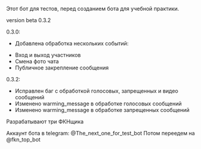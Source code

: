 Этот бот для тестов, перед созданием бота для учебной практики.

version beta 0.3.2

0.3.0:
* Добавлена обработка нескольких событий:
- Вход и выход участников
- Смена фото чата
- Публичное закрепление сообщения

0.3.2:
* Исправлен баг с обработкой голосовых, запрещенных и видео сообщений
* Изменено warming_message в обработке голосовых сообщений
* Изменено warming_message в обработке запрещенных сообщений

Разрабатывают три ФКНщика

Аккаунт бота в telegram: @The_next_one_for_test_bot
Потом переедем на @fkn_top_bot
























